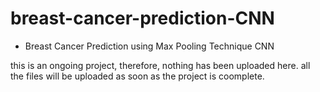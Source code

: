 # breast-cancer-prediction-CNN
- Breast Cancer Prediction using Max Pooling Technique CNN


this is an ongoing project, therefore, nothing has been uploaded here. 
all the files will be uploaded as soon as the project is coomplete. 
